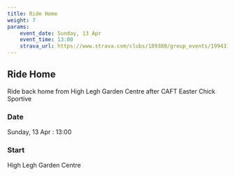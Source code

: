 ```yaml
---
title: Ride Home
weight: 7
params:
    event_date: Sunday, 13 Apr
    event_time: 13:00
    strava_url: https://www.strava.com/clubs/189380/group_events/1994317
---
```


## Ride Home 

Ride back home from High Legh Garden Centre after CAFT Easter Chick Sportive

### Date

Sunday, 13 Apr : 13:00

### Start

High Legh Garden Centre


